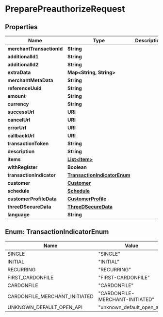 

# PreparePreauthorizeRequest


## Properties

| Name | Type | Description | Notes |
|------------ | ------------- | ------------- | -------------|
|**merchantTransactionId** | **String** |  |  [optional] |
|**additionalId1** | **String** |  |  [optional] |
|**additionalId2** | **String** |  |  [optional] |
|**extraData** | **Map&lt;String, String&gt;** |  |  [optional] |
|**merchantMetaData** | **String** |  |  [optional] |
|**referenceUuid** | **String** |  |  [optional] |
|**amount** | **String** |  |  |
|**currency** | **String** |  |  |
|**successUrl** | **URI** |  |  [optional] |
|**cancelUrl** | **URI** |  |  [optional] |
|**errorUrl** | **URI** |  |  [optional] |
|**callbackUrl** | **URI** |  |  [optional] |
|**transactionToken** | **String** |  |  [optional] |
|**description** | **String** |  |  [optional] |
|**items** | [**List&lt;Item&gt;**](Item.md) |  |  [optional] |
|**withRegister** | **Boolean** |  |  [optional] |
|**transactionIndicator** | [**TransactionIndicatorEnum**](#TransactionIndicatorEnum) |  |  [optional] |
|**customer** | [**Customer**](Customer.md) |  |  [optional] |
|**schedule** | [**Schedule**](Schedule.md) |  |  [optional] |
|**customerProfileData** | [**CustomerProfile**](CustomerProfile.md) |  |  [optional] |
|**threeDSecureData** | [**ThreeDSecureData**](ThreeDSecureData.md) |  |  [optional] |
|**language** | **String** |  |  [optional] |



## Enum: TransactionIndicatorEnum

| Name | Value |
|---- | -----|
| SINGLE | &quot;SINGLE&quot; |
| INITIAL | &quot;INITIAL&quot; |
| RECURRING | &quot;RECURRING&quot; |
| FIRST_CARDONFILE | &quot;FIRST-CARDONFILE&quot; |
| CARDONFILE | &quot;CARDONFILE&quot; |
| CARDONFILE_MERCHANT_INITIATED | &quot;CARDONFILE-MERCHANT-INITIATED&quot; |
| UNKNOWN_DEFAULT_OPEN_API | &quot;unknown_default_open_api&quot; |



